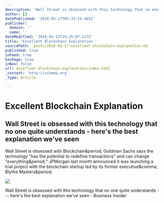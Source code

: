 ```yaml
---
description: 'Wall Street is obsessed with this technology that no one quite understands — here&#39;s the best explanation we&#39;ve seen - Business Insider'
author: []
datePublished: '2016-03-17T02:33:25.485Z'
publisher:
  domain: ''
  name: ''
dateModified: '2016-03-13T19:25:07.127Z'
title: 'Excellent Blockchain Explanation '
sourcePath: _posts/2016-03-17-excellent-blockchain-explanation.md
published: true
inFeed: true
hasPage: true
inNav: false
url: excellent-blockchain-explanation/index.html
_context: 'http://schema.org'
_type: Article

---
```

# Excellent Blockchain Explanation 

<article style=""><h1>Wall Street is obsessed with this technology that no one quite understands - here's the best explanation we've seen</h1><p>Wall Street is obsessed with Blockchain&amp;period; Goldman Sachs says the technology "has the potential to redefine transactions" and can change "everything&amp;period;" JPMorgan last month announced it was launching a trial project with the blockchain startup led by its former executive&amp;comma; Blythe Masters&amp;period;</p><img src="http://static5.businessinsider.com/image/56e3429b52bcd01d7b8b5b41-1190-625/wall-street-is-obsessed-with-this-technology-that-no-one-quite-understands--heres-the-best-explanation-weve-seen.jpg" /></article>

Wall Street is obsessed with this technology that no one quite understands --- here's the best explanation we've seen - Business Insider